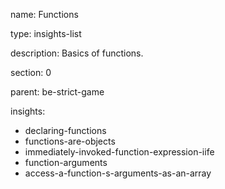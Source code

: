 name: Functions

type: insights-list

description: Basics of functions.

section: 0

parent: be-strict-game

insights:
  - declaring-functions
  - functions-are-objects
  - immediately-invoked-function-expression-iife
  - function-arguments
  - access-a-function-s-arguments-as-an-array
